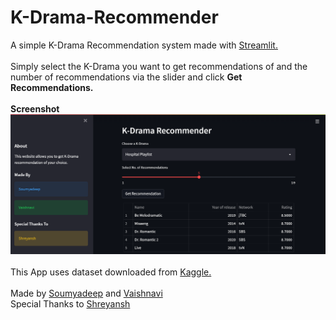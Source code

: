 # K-Drama-Recommender

A simple K-Drama Recommendation system made with [Streamlit.](https://share.streamlit.io/soumyadeep-rick/k-drama-recommender/app.py)
<br><br>
Simply select the K-Drama you want to get recommendations of and the number of recommendations via the slider and click <b>Get Recommendations.</b>
<br><br>
<b>Screenshot</b>
<br>
![Screenshot](https://github.com/Soumyadeep-rick/K-Drama-Recommender/blob/ddd41c23cddf623dedac956a68887e5de726ef9f/ss.png)
<br><br>
This App uses dataset downloaded from [Kaggle.](https://www.kaggle.com/datasets/chanoncharuchinda/top-100-korean-drama-mydramalist)
<br><br>
Made by [Soumyadeep](https://github.com/Soumyadeep-rick) and [Vaishnavi](https://github.com/vaeeshnavee)
<br>
Special Thanks to [Shreyansh](https://shrey208.github.io)
